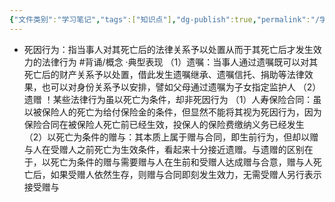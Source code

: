 ```yaml
---
{"文件类别":"学习笔记","tags":["知识点"],"dg-publish":true,"permalink":"/学习笔记/知识点cheese/死因行为/","dgPassFrontmatter":true,"created":"2024-09-13T08:53:45.534+08:00","updated":"2024-09-13T08:53:47.970+08:00"}
---
```


- 死因行为：指当事人对其死亡后的法律关系予以处置从而于其死亡后才发生效力的法律行为 #背诵/概念 
·典型表现
（1）遗嘱：当事人通过遗嘱既可以对其死亡后的财产关系予以处置，借此发生遗嘱继承、遗嘱信托、捐助等法律效果，也可以对身份关系予以安排，譬如父母通过遗嘱为子女指定监护人
（2）遗赠
！某些法律行为虽以死亡为条件，却非死因行为
（1）人寿保险合同：虽以被保险人的死亡为给付保险金的条件，但显然不能将其视为死因行为，因为保险合同在被保险人死亡前已经生效，投保人的保险费缴纳义务已经发生
（2）以死亡为条件的赠与：其本质上属于赠与合同，即生前行为，但却以赠与人在受赠人之前死亡为生效条件，看起来十分接近遗赠。与遗赠的区别在于，以死亡为条件的赠与需要赠与人在生前和受赠人达成赠与合意，赠与人死亡后，如果受赠人依然生存，则赠与合同即刻发生效力，无需受赠人另行表示接受赠与